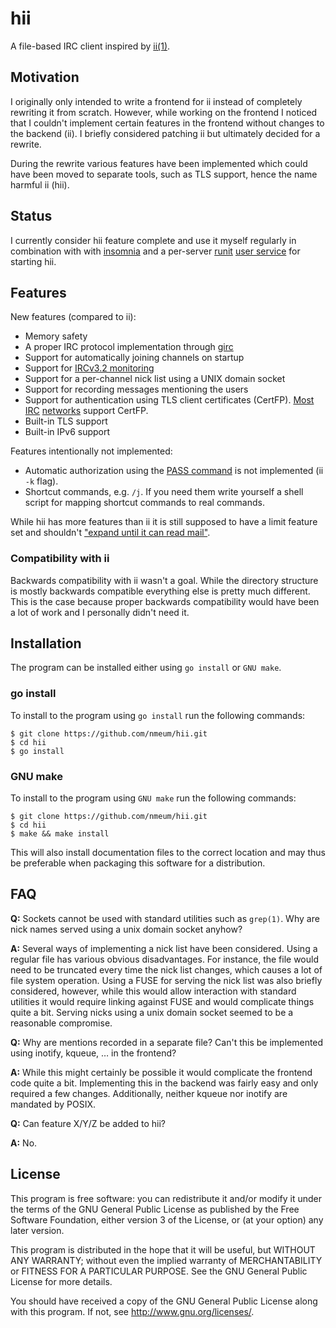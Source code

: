 # hii

A file-based IRC client inspired by [ii(1)][ii homepage].

## Motivation

I originally only intended to write a frontend for ii instead of
completely rewriting it from scratch. However, while working on the
frontend I noticed that I couldn't implement certain features in the
frontend without changes to the backend (ii). I briefly considered
patching ii but ultimately decided for a rewrite.

During the rewrite various features have been implemented which could
have been moved to separate tools, such as TLS support, hence the name
harmful ii (hii).

## Status

I currently consider hii feature complete and use it myself regularly in
combination with with [insomnia][insomnia github] and a per-server
[runit][runit homepage] [user service][runit user] for starting hii.

## Features

New features (compared to ii):

* Memory safety
* A proper IRC protocol implementation through [girc][girc repo]
* Support for automatically joining channels on startup
* Support for [IRCv3.2 monitoring][ircv3.2 monitor]
* Support for a per-channel nick list using a UNIX domain socket
* Support for recording messages mentioning the users
* Support for authentication using TLS client certificates (CertFP).
  [Most][libera certfp] [IRC][oftc certfp] [networks][hackint certfp] support CertFP.
* Built-in TLS support
* Built-in IPv6 support

Features intentionally not implemented:

* Automatic authorization using the [PASS command][password message] is
  not implemented (ii `-k` flag).
* Shortcut commands, e.g. `/j`. If you need them write yourself a shell
  script for mapping shortcut commands to real commands.

While hii has more features than ii it is still supposed to have a limit
feature set and shouldn't ["expand until it can read mail"][jwz's law].

### Compatibility with ii

Backwards compatibility with ii wasn't a goal. While the directory
structure is mostly backwards compatible everything else is pretty much
different. This is the case because proper backwards compatibility would
have been a lot of work and I personally didn't need it.

## Installation

The program can be installed either using `go install` or `GNU make`.

### go install

To install to the program using `go install` run the following commands:

	$ git clone https://github.com/nmeum/hii.git
	$ cd hii
	$ go install

### GNU make

To install to the program using `GNU make` run the following commands:

	$ git clone https://github.com/nmeum/hii.git
	$ cd hii
	$ make && make install

This will also install documentation files to the correct location and
may thus be preferable when packaging this software for a distribution.

## FAQ

**Q:** Sockets cannot be used with standard utilities such as `grep(1)`.
Why are nick names served using a unix domain socket anyhow?

**A:** Several ways of implementing a nick list have been considered.
Using a regular file has various obvious disadvantages. For instance,
the file would need to be truncated every time the nick list changes,
which causes a lot of file system operation. Using a FUSE for serving
the nick list was also briefly considered, however, while this would
allow interaction with standard utilities it would require linking
against FUSE and would complicate things quite a bit. Serving nicks
using a unix domain socket seemed to be a reasonable compromise.

**Q:** Why are mentions recorded in a separate file? Can't this be
implemented using inotify, kqueue, … in the frontend?

**A:** While this might certainly be possible it would complicate the
frontend code quite a bit. Implementing this in the backend was fairly
easy and only required a few changes. Additionally, neither kqueue nor
inotify are mandated by POSIX.

**Q:** Can feature X/Y/Z be added to hii?

**A:** No.

## License

This program is free software: you can redistribute it and/or modify it
under the terms of the GNU General Public License as published by the
Free Software Foundation, either version 3 of the License, or (at your
option) any later version.

This program is distributed in the hope that it will be useful, but
WITHOUT ANY WARRANTY; without even the implied warranty of
MERCHANTABILITY or FITNESS FOR A PARTICULAR PURPOSE. See the GNU General
Public License for more details.

You should have received a copy of the GNU General Public License along
with this program. If not, see <http://www.gnu.org/licenses/>.

[ii homepage]: https://tools.suckless.org/ii/
[girc repo]: https://github.com/lrstanley/girc
[password message]: https://tools.ietf.org/html/rfc1459#section-4.1.1
[libera certfp]: https://libera.chat/guides/certfp
[oftc certfp]: https://www.oftc.net/NickServ/CertFP/
[hackint certfp]: https://www.hackint.org/services#NickServ
[jwz's law]: https://en.wikipedia.org/wiki/Zawinski's_law_of_software_envelopment#Principles
[ircv3.2 monitor]: https://ircv3.net/specs/core/monitor-3.2.html
[insomnia github]: https://github.com/nmeum/insomnia
[runit homepage]: http://smarden.org/runit/
[runit user]: http://smarden.org/runit/faq.html#userservices
